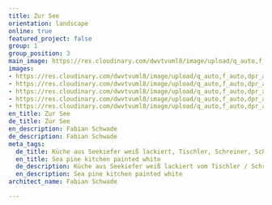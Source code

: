 ```yaml
---
title: Zur See
orientation: landscape
online: true
featured_project: false
group: 1
group_position: 3
main_image: https://res.cloudinary.com/dwvtvuml8/image/upload/q_auto,f_auto,dpr_auto/v1587126643/_MG_2304_zy2vge.jpg
images:
- https://res.cloudinary.com/dwvtvuml8/image/upload/q_auto,f_auto,dpr_auto/v1587126643/_MG_2304_zy2vge.jpg
- https://res.cloudinary.com/dwvtvuml8/image/upload/q_auto,f_auto,dpr_auto/v1587126652/060-Einbauschrank-Arbeitsflaeche-Kuechenzeile_yfhf6k.jpg
- https://res.cloudinary.com/dwvtvuml8/image/upload/q_auto,f_auto,dpr_auto/v1587126652/050-Einbauschrank-Arbeitsflaeche-Kuechenzeile_riqalf.jpg
- https://res.cloudinary.com/dwvtvuml8/image/upload/q_auto,f_auto,dpr_auto/v1587126618/010-Einbauschrank-Arbeitsflaeche-Kueche_a3dkdc.jpg
- https://res.cloudinary.com/dwvtvuml8/image/upload/q_auto,f_auto,dpr_auto/v1587127169/040-Einbauschrank-Arbeitsflaeche-Kuechenzeile_ubi5rd.jpg
en_title: Zur See
de_title: Zur See
en_description: Fabian Schwade
de_description: Fabian Schwade
meta_tags:
  de_title: Küche aus Seekiefer weiß lackiert, Tischler, Schreiner, Schreinerei, Tischlerei
  en_title: Sea pine kitchen painted white
  de_description: Küche aus Seekiefer weiß lackiert vom Tischler / Schreiner
  en_description: Sea pine kitchen painted white
architect_name: Fabian Schwade

---
```

